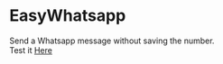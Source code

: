 # EasyWhatsapp
Send a Whatsapp message without saving the number. <br>
Test it [Here](http://wa.fhidan.com)

